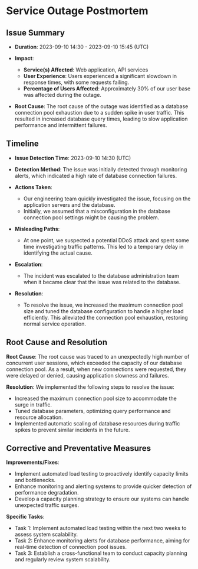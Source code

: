 # Service Outage Postmortem

## Issue Summary

- **Duration**: 2023-09-10 14:30 - 2023-09-10 15:45 (UTC)

- **Impact**:
  - **Service(s) Affected**: Web application, API services
  - **User Experience**: Users experienced a significant slowdown in response times, with some requests failing.
  - **Percentage of Users Affected**: Approximately 30% of our user base was affected during the outage.

- **Root Cause**: The root cause of the outage was identified as a database connection pool exhaustion due to a sudden spike in user traffic. This resulted in increased database query times, leading to slow application performance and intermittent failures.

## Timeline

- **Issue Detection Time**: 2023-09-10 14:30 (UTC)

- **Detection Method**: The issue was initially detected through monitoring alerts, which indicated a high rate of database connection failures.

- **Actions Taken**:
  - Our engineering team quickly investigated the issue, focusing on the application servers and the database.
  - Initially, we assumed that a misconfiguration in the database connection pool settings might be causing the problem.

- **Misleading Paths**:
  - At one point, we suspected a potential DDoS attack and spent some time investigating traffic patterns. This led to a temporary delay in identifying the actual cause.

- **Escalation**:
  - The incident was escalated to the database administration team when it became clear that the issue was related to the database.

- **Resolution**:
  - To resolve the issue, we increased the maximum connection pool size and tuned the database configuration to handle a higher load efficiently. This alleviated the connection pool exhaustion, restoring normal service operation.

## Root Cause and Resolution

**Root Cause**:
The root cause was traced to an unexpectedly high number of concurrent user sessions, which exceeded the capacity of our database connection pool. As a result, when new connections were requested, they were delayed or denied, causing application slowness and failures.

**Resolution**:
We implemented the following steps to resolve the issue:
- Increased the maximum connection pool size to accommodate the surge in traffic.
- Tuned database parameters, optimizing query performance and resource allocation.
- Implemented automatic scaling of database resources during traffic spikes to prevent similar incidents in the future.

## Corrective and Preventative Measures

**Improvements/Fixes**:
- Implement automated load testing to proactively identify capacity limits and bottlenecks.
- Enhance monitoring and alerting systems to provide quicker detection of performance degradation.
- Develop a capacity planning strategy to ensure our systems can handle unexpected traffic surges.

**Specific Tasks**:
- Task 1: Implement automated load testing within the next two weeks to assess system scalability.
- Task 2: Enhance monitoring alerts for database performance, aiming for real-time detection of connection pool issues.
- Task 3: Establish a cross-functional team to conduct capacity planning and regularly review system scalability.

